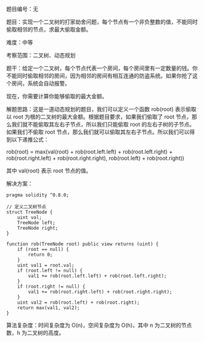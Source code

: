 题目编号：无

题目：实现一个二叉树的打家劫舍问题，每个节点有一个非负整数的值，不能同时偷取相邻的节点，求最大偷取金额。

难度：中等

考察范围：二叉树、动态规划

题干：给定一个二叉树，每个节点代表一个房间，每个房间里有一定数量的钱。你不能同时偷取相邻的房间，因为相邻的房间有相互连通的防盗系统。如果你抢了这个房间，系统会自动报警。

现在，你需要计算你能够偷取的最大金额。

解题思路：这是一道动态规划的题目，我们可以定义一个函数 rob(root) 表示偷取以 root 为根的二叉树的最大金额。根据题目要求，如果我们偷取了 root 节点，那么我们就不能偷取其左右子节点，所以我们只能偷取 root 的左右子树的子节点。如果我们不偷取 root 节点，那么我们就可以偷取其左右子节点。所以我们可以得到以下递推公式：

rob(root) = max(val(root) + rob(root.left.left) + rob(root.left.right) + rob(root.right.left) + rob(root.right.right), rob(root.left) + rob(root.right))

其中 val(root) 表示 root 节点的值。

解决方案：

```solidity
pragma solidity ^0.8.0;

// 定义二叉树节点
struct TreeNode {
    uint val;
    TreeNode left;
    TreeNode right;
}

function rob(TreeNode root) public view returns (uint) {
    if (root == null) {
        return 0;
    }
    uint val1 = root.val;
    if (root.left != null) {
        val1 += rob(root.left.left) + rob(root.left.right);
    }
    if (root.right != null) {
        val1 += rob(root.right.left) + rob(root.right.right);
    }
    uint val2 = rob(root.left) + rob(root.right);
    return max(val1, val2);
}
```

算法复杂度：时间复杂度为 O(n)，空间复杂度为 O(h)，其中 n 为二叉树的节点数，h 为二叉树的高度。